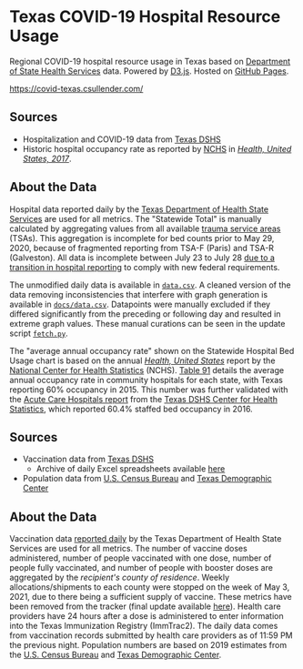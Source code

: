 # Texas COVID-19 Hospital Resource Usage

Regional COVID-19 hospital resource usage in Texas based on [Department of State Health Services](https://dshs.texas.gov/) data. Powered by [D3.js](https://d3js.org/). Hosted on [GitHub Pages](https://pages.github.com/).

https://covid-texas.csullender.com/

## Sources

* Hospitalization and COVID-19 data from [Texas DSHS](https://www.dshs.state.tx.us/coronavirus/additionaldata/)
* Historic hospital occupancy rate as reported by [NCHS](https://www.cdc.gov/nchs/index.htm) in [_Health, United States, 2017_](https://www.cdc.gov/nchs/hus/contents2017.htm#Table_091).

## About the Data

Hospital data reported daily by the [Texas Department of Health State Services](https://dshs.texas.gov/) are used for all metrics. The "Statewide Total" is manually calculated by aggregating values from all available [trauma service areas](https://www.dshs.texas.gov/emstraumasystems/etrarac.shtm) (TSAs). This aggregation is incomplete for bed counts prior to May 29, 2020, because of fragmented reporting from TSA-F (Paris) and TSA-R (Galveston). All data is incomplete between July 23 to July 28 [due to a transition in hospital reporting](https://www.kxan.com/news/coronavirus/hospitalizations/18-of-texas-hospitals-arent-reporting-complete-data-dshs-says/) to comply with new federal requirements.

The unmodified daily data is available in [`data.csv`](data.csv). A cleaned version of the data removing inconsistencies that interfere with graph generation is available in [`docs/data.csv`](docs/data.csv). Datapoints were manually excluded if they differed significantly from the preceding or following day and resulted in extreme graph values. These manual curations can be seen in the update script [`fetch.py`](fetch.py).

The "average annual occupancy rate" shown on the Statewide Hospital Bed Usage chart is based on the annual [_Health, United States_](https://www.cdc.gov/nchs/hus/index.htm) report by the [National Center for Health Statistics](https://www.cdc.gov/nchs/index.htm) (NCHS). [Table 91](https://www.cdc.gov/nchs/hus/contents2017.htm#Table_091) details the average annual occupancy rate in community hospitals for each state, with Texas reporting 60% occupancy in 2015. This number was further validated with the [Acute Care Hospitals report](https://dshs.texas.gov/chs/hosp/hosp5/) from the [Texas DSHS Center for Health Statistics](https://www.dshs.state.tx.us/chs/), which reported 60.4% staffed bed occupancy in 2016.


## Sources

* Vaccination data from [Texas DSHS](https://www.dshs.state.tx.us/coronavirus/additionaldata/)
  * Archive of daily Excel spreadsheets available [here](https://github.com/shiruken/covid-texas-data/tree/main/AccessibleVaccineDashboardData)
* Population data from [U.S. Census Bureau](https://www.census.gov/data/tables/time-series/demo/popest/2010s-counties-detail.html) and [Texas Demographic Center](https://demographics.texas.gov/Data/TPEPP/Estimates/)

## About the Data

Vaccination data [reported daily](https://tabexternal.dshs.texas.gov/t/THD/views/COVID-19VaccineinTexasDashboard/Summary) by the Texas Department of Health State Services are used for all metrics. The number of vaccine doses administered, number of people vaccinated with one dose, number of people fully vaccinated, and number of people with booster doses are aggregated by the *recipient's county of residence*. Weekly allocations/shipments to each county were stopped on the week of May 3, 2021, due to there being a sufficient supply of vaccine. These metrics have been removed from the tracker (final update available [here](https://github.com/shiruken/covid-texas/blob/73c6a5f41c4f01005f89c4dfdb43b8665307dc2b/data.csv)). Health care providers have 24 hours after a dose is administered to enter information into the Texas Immunization Registry (ImmTrac2). The daily data comes from vaccination records submitted by health care providers as of 11:59 PM the previous night. Population numbers are based on 2019 estimates from the [U.S. Census Bureau](https://www.census.gov/data/tables/time-series/demo/popest/2010s-counties-detail.html) and [Texas Demographic Center](https://demographics.texas.gov/Data/TPEPP/Estimates/).

